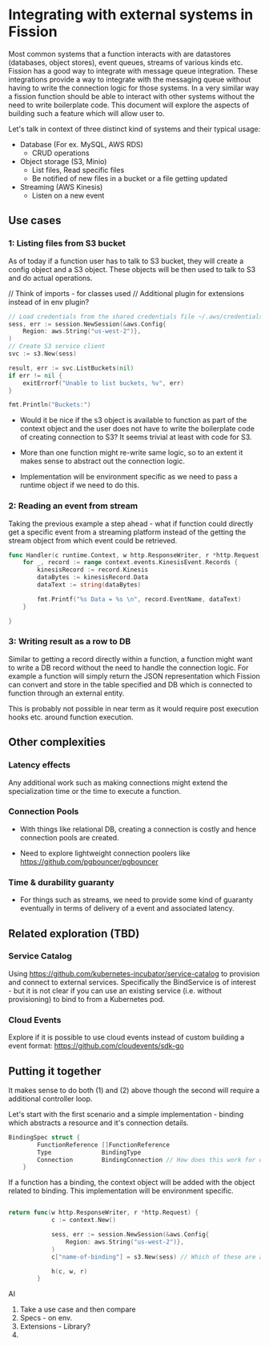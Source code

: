 # Integrating with external systems in Fission

Most common systems that a function interacts with are datastores (databases, object stores), event queues, streams of various kinds etc. Fission has a good way to integrate with message queue integration. These integrations provide a way to integrate with the messaging queue without having to write the connection logic for those systems. In a very similar way a fission function should be able to interact with other systems without the need to write boilerplate code. This document will explore the aspects of building such a feature which will allow user to.

Let's talk in context of three distinct kind of systems and their typical usage:

- Database (For ex. MySQL, AWS RDS)
  - CRUD operations
- Object storage (S3, Minio)
  - List files, Read specific files
  - Be notified of new files in a bucket or a file getting updated
- Streaming (AWS Kinesis)
  - Listen on a new event

## Use cases

### 1: Listing files from S3 bucket

As of today if a function user has to talk to S3 bucket, they will create a config object and a S3 object. These objects will be then used to talk to S3 and do actual operations.


// Think of imports - for classes used
// Additional plugin for extensions instead of in env plugin?

```go 
// Load credentials from the shared credentials file ~/.aws/credentials
sess, err := session.NewSession(&aws.Config{
    Region: aws.String("us-west-2")},
)
// Create S3 service client
svc := s3.New(sess)

result, err := svc.ListBuckets(nil)
if err != nil {
    exitErrorf("Unable to list buckets, %v", err)
}

fmt.Println("Buckets:")

```

- Would it be nice if the s3 object is available to function as part of the context object and the user does not have to write the boilerplate code of creating connection to S3? It seems trivial at least with code for S3.

- More than one function might re-write same logic, so to an extent it makes sense to abstract out the connection logic.

- Implementation will be environment specific as we need to pass a runtime object if we need to do this.

### 2: Reading an event from stream

Taking the previous example a step ahead - what if function could directly get a specific event from a streaming platform instead of the getting the stream object from which event could be retrieved.

```go
func Handler(c runtime.Context, w http.ResponseWriter, r *http.Request) {
    for _, record := range context.events.KinesisEvent.Records {
        kinesisRecord := record.Kinesis
        dataBytes := kinesisRecord.Data
        dataText := string(dataBytes)

        fmt.Printf("%s Data = %s \n", record.EventName, dataText) 
    }

}
```

### 3: Writing result as a row to DB

Similar to getting a record directly within a function, a function might want to write a DB record without the need to handle the connection logic. For example a function will simply return the JSON representation which Fission can convert and store in the table specified and DB which is connected to function through an external entity.

This is probably not possible in near term as it would require post execution hooks etc. around function execution.

## Other complexities

### Latency effects

Any additional work such as making connections might extend the specialization time or the time to execute a function.

### Connection Pools

- With things like relational DB, creating a connection is costly and hence connection pools are created.

- Need to explore lightweight connection poolers like https://github.com/pgbouncer/pgbouncer 

### Time & durability guaranty

- For things such as streams, we need to provide some kind of guaranty eventually in terms of delivery of a event and associated latency.

## Related exploration (TBD)

### Service Catalog

Using https://github.com/kubernetes-incubator/service-catalog to provision and connect to external services. Specifically the BindService is of interest - but it is not clear if you can use an existing service (i.e. without provisioning) to bind to from a Kubernetes pod.

### Cloud Events

Explore if it is possible to use cloud events instead of custom building a event format: https://github.com/cloudevents/sdk-go

## Putting it together

It makes sense to do both (1) and (2) above though the second will require a additional controller loop.

Let's start with the first scenario and a simple implementation - binding which abstracts a resource and it's connection details.

```go
BindingSpec struct {
		FunctionReference []FunctionReference 
        Type              BindingType
        Connection        BindingConnection // How does this work for different types? Multi config and secrets
    }
```

If a function has a binding, the context object will be added with the object related to binding. This implementation will be environment specific.

```go

return func(w http.ResponseWriter, r *http.Request) {
            c := context.New()

            sess, err := session.NewSession(&aws.Config{
                Region: aws.String("us-west-2")},
            )
            c["name-of-binding"] = s3.New(sess) // Which of these are actual network calls?

            h(c, w, r)
        }


```

AI

1) Take a use case and then compare 
2) Specs - on env.
3) Extensions - Library?
4) 
